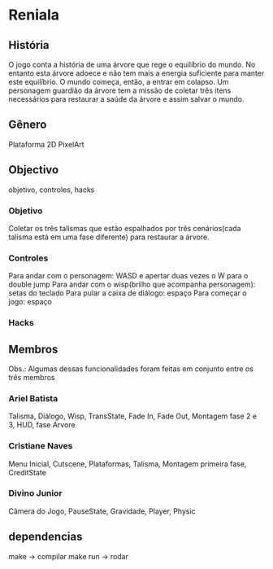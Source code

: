# Reniala
## História
O jogo conta a história de uma árvore que rege o equilíbrio do mundo. No entanto esta árvore adoece e não tem mais a energia suficiente para manter este equilíbrio. O mundo começa, então, a entrar em colapso. Um personagem guardião da árvore tem a missão de coletar três itens necessários para restaurar a saúde da árvore e assim salvar o mundo.

## Gênero
Plataforma 2D PixelArt

## Objectivo
objetivo, controles, hacks
### Objetivo
Coletar os três talismas que estão espalhados por três cenários(cada talisma está em uma fase diferente) para restaurar a árvore.
### Controles
Para andar com o personagem: WASD e apertar duas vezes o W para o double jump 
Para andar com o wisp(brilho que acompanha personagem): setas do teclado
Para pular a caixa de diálogo: espaço
Para começar o jogo: espaço
### Hacks


## Membros
Obs.: Algumas dessas funcionalidades foram feitas em conjunto entre os três membros
### Ariel Batista
Talisma, Diálogo, Wisp, TransState, Fade In, Fade Out, Montagem fase 2 e 3, HUD, fase Arvore
### Cristiane Naves
Menu Inicial, Cutscene, Plataformas, Talisma, Montagem primeira fase, CreditState
### Divino Junior
Câmera do Jogo, PauseState, Gravidade, Player, Physic

## dependencias
make -> compilar
make run -> rodar

